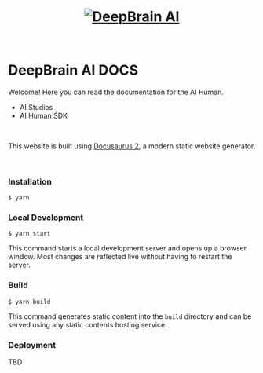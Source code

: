 <h1 align="center">
  <a href="https://deepbrainai.io"><img src="https://docs.deepbrain.io/img/db_logo.svg" alt="DeepBrain AI"></a>
</h1>

<br/>

# DeepBrain AI DOCS

Welcome! Here you can read the documentation for the AI Human.
- AI Studios
- AI Human SDK

<br/>

This website is built using [Docusaurus 2](https://docusaurus.io/), a modern static website generator.

<br/>

### Installation

```
$ yarn
```

### Local Development

```
$ yarn start
```

This command starts a local development server and opens up a browser window. Most changes are reflected live without having to restart the server.

### Build

```
$ yarn build
```

This command generates static content into the `build` directory and can be served using any static contents hosting service.

### Deployment

TBD

